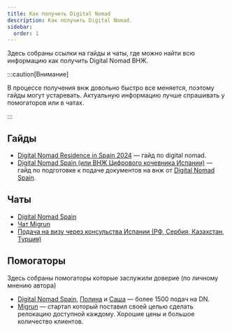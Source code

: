 ```yaml
---
title: Как получить Digital Nomad
description: Как получить Digital Nomad.
sidebar:
  order: 1
---
```


Здесь собраны ссылки на гайды и чаты, где можно найти всю информацию как получить Digital Nomad ВНЖ.

:::caution[Внимание]

В процессе получения внж довольно быстро все меняется, поэтому гайды могут устаревать. Актуальную информацию лучше спрашивать у помогаторов или в чатах.

:::

## Гайды

- [Digital Nomad Residence in Spain 2024](https://barcelona-startups-relocation.notion.site/Digital-Nomad-Residence-in-Spain-2024-97dfbe479af04e8b94d269f07bf7e0a2) — гайд по digital nomad.
- [Digital Nomad Spain (или ВНЖ Цифрового кочевника Испании)](https://digital-nomad-spain.notion.site/Digital-Nomad-Spain-b2a4f8379fe54bf3bc6005d69180af73) — гайд по подготовке к подаче документов на внж от [Digital Nomad Spain](https://t.me/digitalnomadspain). 

## Чаты

- [Digital Nomad Spain](https://t.me/chatfornomads)
- [Чат Migrun](https://t.me/spain_migrun)
- [Подача на визу через консульства Испании (РФ, Сербия, Казахстан, Турция) ](https://t.me/dnvisaspainembassies)

## Помогаторы

Здесь собраны помогаторы которые заслужили доверие (по личному мнению автора)

- [Digital Nomad Spain](https://t.me/digitalnomadspain), [Полина](https://t.me/pao_borghese) и [Саша](https://t.me/mirrkka) — более 1500 подач на DN.
- [Migrun](https://www.migrun.tech/) — стартап который поставил своей целью сделать релокацию доступной каждому. Хорошие цены и большое количество клиентов.
